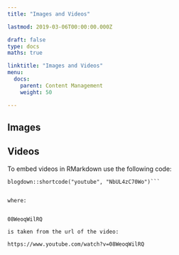 ```yaml
---
title: "Images and Videos"

lastmod: 2019-03-06T00:00:00.000Z

draft: false
type: docs
maths: true	

linktitle: "Images and Videos"
menu:
  docs:
    parent: Content Management
    weight: 50

---
```


## Images

## Videos

To embed videos in RMarkdown use the following code:



```{r, eval=TRUE, echo=FALSE}
blogdown::shortcode("youtube", "NbUL4zC70Wo")```


where:


08WeoqWilRQ

is taken from the url of the video:

https://www.youtube.com/watch?v=08WeoqWilRQ
